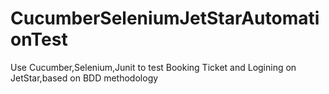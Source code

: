 # CucumberSeleniumJetStarAutomationTest
Use Cucumber,Selenium,Junit to test Booking Ticket and Logining on JetStar,based on BDD methodology
